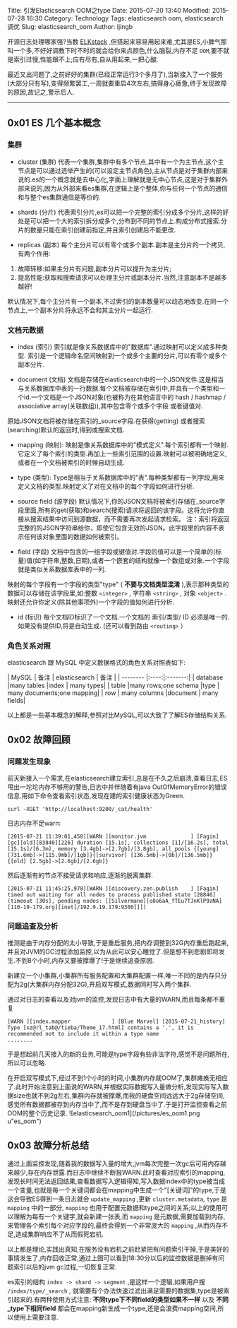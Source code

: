 Title: 引发Elasticsearch OOM之type
Date: 2015-07-20 13:40
Modified: 2015-07-28 16:30
Category: Technology
Tags: elasticsearch oom, elasticsearch 调优
Slug: elasticsearch_oom
Author: ljingb

开源日志处理哪家强?当数 [ELKstack](https://www.elastic.co/) ,但搭起来容易用起来难,尤其是ES,小脾气那叫一个多,不好好调教下时不时的就会给你来点颜色,什么脑裂,内存不足 `OOM`,要不就是索引过慢,性能跟不上;应有尽有,自从用起来,一把心酸.

最近又出问题了,之前好好的集群(已经正常运行3个多月了),当新接入了一个服务(大部分只有写),变得频繁罢工,一周就要重启4次左右,搞得身心疲惫,终于发现故障的原因,故记之,警示后人.

* * *

## 0x01 ES 几个基本概念

###  集群

* cluster (集群)
代表一个集群,集群中有多个节点,其中有一个为主节点,这个主节点是可以通过选举产生的(可以设定主节点角色),主从节点是对于集群内部来说的.es的一个概念就是去中心化,字面上理解就是无中心节点,这是对于集群外部来说的,因为从外部来看es集群,在逻辑上是个整体,你与任何一个节点的通信和与整个es集群通信是等价的.

* shards (分片)
代表索引分片,es可以把一个完整的索引分成多个分片,这样的好处是可以把一个大的索引拆分成多个,分布到不同的节点上.构成分布式搜索.分片的数量只能在索引创建前指定,并且索引创建后不能更改.

* replicas (副本)
每个主分片可以有零个或多个副本.副本是主分片的一个拷贝,有两个作用:

 1. 故障转移:如果主分片有问题,副本分片可以提升为主分片;
 2. 提高性能:获取和搜索请求可以处理主分片或副本分片.当然,注意副本不是越多越好!

 默认情况下,每个主分片有一个副本,不过索引的副本数量可以动态地改变.在同一个节点上,一个副本分片将永远不会和其主分片一起运行.

### 文档元数据
* index (索引)
索引就是像关系数据库中的"数据库".通过映射可以定义成多种类型.
索引是一个逻辑命名空间映射到一个或多个主要的分片,可以有零个或多个副本分片.

* document (文档)
文档是存储在elasticsearch中的一个JSON文件.这是相当与关系数据库中表的一行数据.每个文档被存储在索引中,并具有一个类型和一个id.一个文档是一个JSON对象(也被称为在其他语言中的 hash / hashmap / associative array(关联数组)),其中包含零个或多个字段 或者键值对.

 原始JSON文档将被存储在索引的_source字段.在获得(getting) 或者搜索(searching)默认的返回时,得到或搜索文档.

* mapping (映射):
映射是像关系数据库中的"模式定义".每个索引都有一个映射.它定义了每个索引的类型.再加上一些索引范围的设置.映射可以被明确地定义,或者在一个文档被索引的时候自动生成.

* type (类型):
Type是相当于关系数据库中的"表".每种类型都有一列字段,用来定义文档的类型.映射定义了对在文档中的每个字段如何进行分析.

* source field (源字段)
默认情况下,你的JSON文档将被索引存储在_source字段里面,所有的get(获取)和search(搜索)请求将返回的该字段。这将允许你直接从搜索结果中访问到源数据，而不需要再次发起请求检索。
注：索引将返回完整的的JSON字符串给你，即使它包含无效的JSON。此字段里的内容不表示任何该对象里面的数据如何被索引。

* field (字段)
文档中包含的一组字段或键值对.字段的值可以是一个简单的(标量)值(如字符串,整数,日期),或者一个嵌套的结构就像一个数组或对象.一个字段就是类似关系数据库表中的一列.

 映射的每个字段有一个字段的类型"type" ( **不要与文档类型混淆** ),表示那种类型的数据可以存储在该字段里,如:整数 `<integer>` , 字符串 `<string>` , 对象 `<object>` .映射还允许你定义(除其他事项外)一个字段的值如何进行分析.

* id (标识)
每个文档ID标识了一个文档.一个文档的 索引/类型/ ID 必须是唯一的.如果没有提供ID,将是自动生成. (还可以看到路由 `<routing>` ）

### 角色关系对照

elasticsearch 跟 MySQL 中定义数据格式的角色关系对照表如下:

| MySQL    |  备注 | elasticsearch | 备注 |
| -------- |:----:|:-------:|
| database |many tables |index | many types|
| table    |many rows;one schema |type | many documents;one mapping|
| row      | many columns |document | many fields|

以上都是一些基本概念的解释,参照对比MySQL,可以大致了了解ES存储结构关系.

## 0x02 故障回顾

### 问题发生现象
前天新接入一个需求,在elasticsearch建立索引,总是在不久之后崩溃,查看日志,ES甩出一坨坨内存不够用的警告,日志中并伴随着有java OutOfMemoryError的错误信息.用如下命令查看索引状态,发现在建的索引健康状态为Green.

```
curl -XGET 'http://localhost:9200/_cat/health'
```
日志内存不足warn:

```
[2015-07-21 11:39:01,458][WARN ][monitor.jvm              ] [Fagin] [gc][old][83840][226] duration [15.1s], collections [1]/[16.2s], total [15.1s]/[6.3m], memory [3.4gb]->[2.7gb]/[3.8gb], all_pools {[young] [731.6mb]->[115.9mb]/[1gb]}{[survivor] [136.5mb]->[0b]/[136.5mb]}{[old] [2.5gb]->[2.6gb]/[2.6gb]}
```
然后逐渐有的节点不接受请求和响应,逐渐的脱离集群.

```
[2015-07-21 11:45:25,978][WARN ][discovery.zen.publish    ] [Fagin] timed out waiting for all nodes to process published state [28846] (timeout [30s], pending nodes: [[Silvermane][o8o6aA_fTEu7TJnKlP9zNA][110-19-179.org][inet[/192.9.19.179:9300]]])
```

### 问题追查及分析
推测是由于内存分配的太小导致,于是重启服务,把内存调整到32G内存重启跑起来,并且对JVM的GC过程添加监控,以为从此可以安心睡觉了.但是想不到悲剧即将发生.不到8个小时,内存又要被撑爆了!于是继续追查原因.

新建立一个小集群,小集群所有服务配置和大集群配置一样,唯一不同的是内存只分配为2g(大集群内存分配32G),开启双写模式,数据同时写入两个集群.

通过对日志的查看以及对jvm的监控,发现日志中有大量的WARN,而且每条都不重复
```
[WARN ][index.mapper             ] [Blue Marvel] [2015-07-21_history] Type [xz@rl_tab@/tieba/Theme_17.html] contains a '.', it is recommended not to include it within a type name
........
```
于是想起前几天接入的新的业务,可能是type字段有些非法字符,感觉不是问题所在,所以可以忽略.

在开启双写模式下,经过不到1个小时的时间,小集群内存就OOM了,集群瘫痪无相应了.此时开始注意到上面说的WARN,并根据实际数据写入量做分析,发现实际写入数据size也就不到2g左右,集群内存就被撑爆,而我的硬盘空间远远大于2g存储空间,感觉所有数据都被存到内存当中了,而不是存到硬盘当中了.于是打开监控查看之前OOM的整个历史记录.
![elasticsearch_oom1](/pictures/es_oom1.png u"es_oom")

## 0x03 故障分析总结
通过上面监控发现,随着我的数据写入量的增大,jvm每次完整一次gc后可用内存越来越少,存在内存泄露.而日志中继续不断报WARN.此时查看对应索引的mapping,发现长时间无法返回结果,查看数据写入逻辑得知,写入数据index中的type被当成一个变量,也就是每一个关键词都会在mapping中生成一个"[关键词]"的type,于是这会导致ES得到一条日志就会 `update_mapping` ,更新 `cluster.metadata`, `type` 是 `mapping` 中的一部分, `mapping` 也用于配置元数据和type之间的关系;以上的使用可以理解为每有一个关键字,就会新建一张表,而 `mapping` 是元数据,需要加载到内存,来管理各个索引每个对应字段的,最终会得到一个非常庞大的 `mapping` ,从而内存不足,造成集群响应不了从而假死宕机.

以上都是理论,实践出真知,在服务没有宕机之前赶紧把有问题索引干掉,于是美好的事情发生了,内存回收正常,通过上图可以看到18:30分以后的监控数据是删掉有问题索引以后的jvm gc过程,一切恢复正常.

es索引的结构 `index -> shard -> segment` ,是这样一个逻辑,如果用户搜 `/index/type/_search` , 就需要有个办法快速过滤出满足需要的数据集,type是被索引起来的.有两种使用方式注意: **不同type下不同field的类型如果不一样** 以及 **不同_type下相同field** 都会在mapping新生成一个type,还是会浪费mapping空间,所以使用上需要注意.
